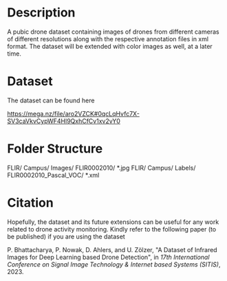 # Description
A pubic drone dataset containing images of drones from different cameras of different resolutions along with the respective annotation files in xml format. The dataset will be extended with color images as well, at a later time. 

# Dataset
The dataset can be found here

https://mega.nz/file/aro2VZCK#0qcLqHvfc7X-SV3caVkvCypWF4Hl9QxhCfCv1xv2vY0

# Folder Structure
FLIR/
    Campus/
          Images/
                FLIR0002010/
                           *.jpg
FLIR/
    Campus/
          Labels/
                FLIR0002010_Pascal_VOC/
                                      *.xml

# Citation
Hopefully, the dataset and its future extensions can be useful for any work related to drone activity monitoring. Kindly refer to the following paper (to be published) if you are using the dataset

P. Bhattacharya, P. Nowak, D. Ahlers, and U. Zölzer, "A Dataset of Infrared Images for Deep Learning based Drone Detection", in _17th International Conference on Signal Image Technology & Internet based Systems (SITIS)_, 2023.
